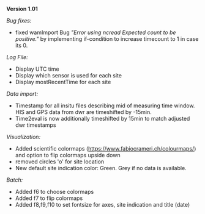 **Version 1.01**

_Bug fixes:_
- fixed wamImport Bug _"Error using ncread
Expected count to be positive."_ by implementing if-condition to increase timecount to 1 in case its 0.

_Log File:_
- Display UTC time 
- Display which sensor is used for each site
- Display mostRecentTime for each site

_Data import:_
- Timestamp for all insitu files describing mid of measuring time window. HIS and GPS data from dwr are timeshifted by -15min.
- Time2eval is now additionally timeshifted by 15min to match adjusted dwr timestamps


_Visualization:_
- Added scientific colormaps (https://www.fabiocrameri.ch/colourmaps/) and option to flip colormaps upside down
- removed circles 'o' for site location
- New default site indication color: Green. Grey if no data is available.

_Batch:_
- Added f6 to choose colormaps
- Added f7 to flip colormaps
- Added f8,f9,f10 to set fontsize for axes, site indication and title (date)
 
